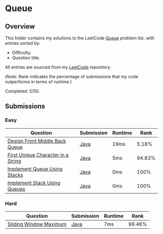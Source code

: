 # Queue

## Overview
This folder contains my solutions to the LeetCode [Queue](https://leetcode.com/problem-list/queue/) problem list,
with entries sorted by:
- Difficulty.
- Question title.

All entries are sourced from my [LeetCode](https://github.com/shumarb/leetcode) repository.

(*Note*: Rank indicates the percentage of submissions that my code outperforms in terms of runtime.)

Completed: 5/50.

## Submissions
### Easy
| Question                                                                                                            | Submission                                                                                           | Runtime | Rank   |
|---------------------------------------------------------------------------------------------------------------------|------------------------------------------------------------------------------------------------------|---------|--------|
| [Design Front Middle Back Queue](https://leetcode.com/problems/design-front-middle-back-queue/description/)         | [Java](https://github.com/shumarb/leetcode/blob/main/submissions/FrontMiddleBackQueue.java)          | 19ms    | 5.18%  |
| [First Unique Character in a String](https://leetcode.com/problems/first-unique-character-in-a-string/description/) | [Java](https://github.com/shumarb/leetcode/blob/main/submissions/FirstUniqueCharacterInAString.java) | 5ms     | 94.83% |
| [Implement Queue Using Stacks](https://leetcode.com/problems/implement-queue-using-stacks/description/)             | [Java](https://github.com/shumarb/leetcode/blob/main/submissions/ImplementQueueUsingStacks.java)     | 0ms     | 100%   |
| [Implement Stack Using Queues](https://leetcode.com/problems/implement-stack-using-queues/description/)             | [Java](https://github.com/shumarb/leetcode/blob/main/submissions/ImplementStackUsingQueues.java)     | 0ms     | 100%   |

### Hard
| Question                                                                                            | Submission                                                                                  | Runtime | Rank   |
|-----------------------------------------------------------------------------------------------------|---------------------------------------------------------------------------------------------|---------|--------|
| [Sliding Window Maximum](https://leetcode.com/problems/sliding-window-maximum/description/)         | [Java](https://github.com/shumarb/leetcode/blob/main/submissions/SlidingWindowMaximum.java) | 7ms     | 99.46% |
